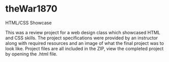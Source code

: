 # theWar1870
HTML/CSS Showcase

This was a review project for a web design class which showcased HTML and CSS skills. The project specifications were provided by an instructor along with required resources and an image of what the final project was to look like. Project files are all included in the ZIP, view the completed project by opening the .html file. 
